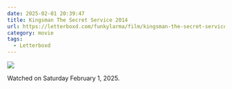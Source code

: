```yaml
---
date: 2025-02-01 20:39:47
title: Kingsman The Secret Service 2014
url: https://letterboxd.com/funkylarma/film/kingsman-the-secret-service/
category: movie
tags:
  - Letterboxd
---
```


![](https://a.ltrbxd.com/resized/film-poster/1/4/8/2/0/0/148200-kingsman-the-secret-service-0-600-0-900-crop.jpg?v=cd49b739cf)

Watched on Saturday February 1, 2025.
